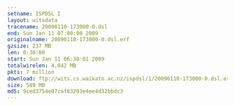 ```yaml
---
setname: ISPDSL I
layout: witsdata
tracename: 20090110-173000-0.dsl
end: Sun Jan 11 07:00:00 2009
originalname: 20090110-173000-0.dsl.erf
gzsize: 237 MB
len: 0:30:00
start: Sun Jan 11 06:30:01 2009
totalwirelen: 4,042 MB
pkts: 7 million
download: ftp://wits.cs.waikato.ac.nz/ispdsl/1/20090110-173000-0.dsl.erf.gz
size: 589 MB
md5: 9ced3754e07caf83203e4ee4d32bbdc3
---
```

